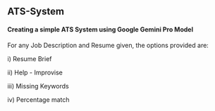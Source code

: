 ## ATS-System 
#### Creating a simple ATS System using Google Gemini Pro Model 
For any Job Description and Resume given, the options provided are:

i) Resume Brief 

ii) Help - Improvise 

iii) Missing Keywords 

iv) Percentage match 
